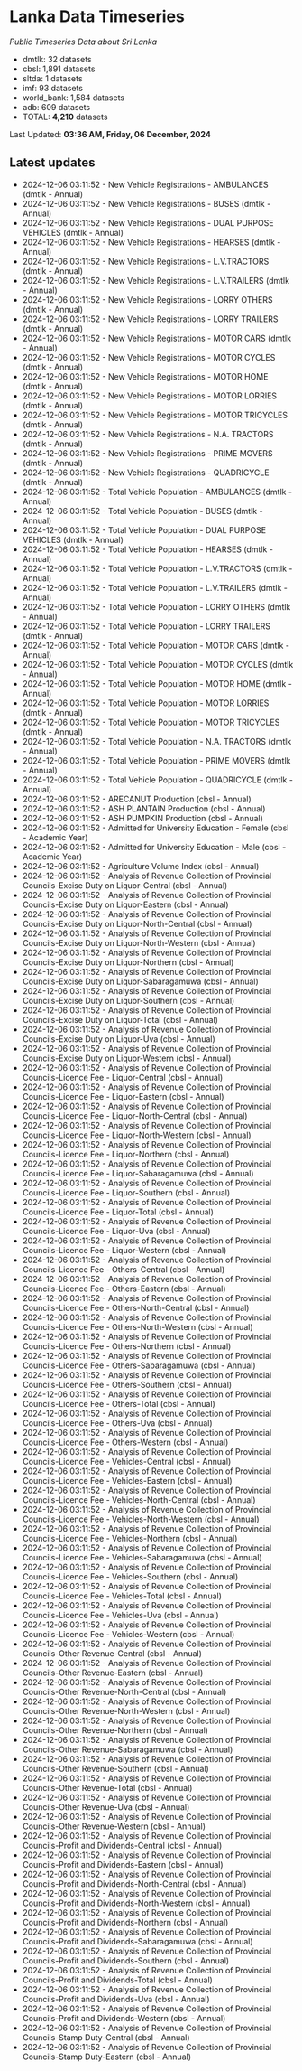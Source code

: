 # Lanka Data Timeseries
*Public Timeseries Data about Sri Lanka*

* dmtlk: 32 datasets
* cbsl: 1,891 datasets
* sltda: 1 datasets
* imf: 93 datasets
* world_bank: 1,584 datasets
* adb: 609 datasets
* TOTAL: **4,210** datasets

Last Updated: **03:36 AM, Friday, 06 December, 2024**

## Latest updates

* 2024-12-06 03:11:52 - New Vehicle Registrations - AMBULANCES (dmtlk - Annual)
* 2024-12-06 03:11:52 - New Vehicle Registrations - BUSES (dmtlk - Annual)
* 2024-12-06 03:11:52 - New Vehicle Registrations - DUAL PURPOSE VEHICLES (dmtlk - Annual)
* 2024-12-06 03:11:52 - New Vehicle Registrations - HEARSES (dmtlk - Annual)
* 2024-12-06 03:11:52 - New Vehicle Registrations - L.V.TRACTORS (dmtlk - Annual)
* 2024-12-06 03:11:52 - New Vehicle Registrations - L.V.TRAILERS (dmtlk - Annual)
* 2024-12-06 03:11:52 - New Vehicle Registrations - LORRY OTHERS (dmtlk - Annual)
* 2024-12-06 03:11:52 - New Vehicle Registrations - LORRY TRAILERS (dmtlk - Annual)
* 2024-12-06 03:11:52 - New Vehicle Registrations - MOTOR CARS (dmtlk - Annual)
* 2024-12-06 03:11:52 - New Vehicle Registrations - MOTOR CYCLES (dmtlk - Annual)
* 2024-12-06 03:11:52 - New Vehicle Registrations - MOTOR HOME (dmtlk - Annual)
* 2024-12-06 03:11:52 - New Vehicle Registrations - MOTOR LORRIES (dmtlk - Annual)
* 2024-12-06 03:11:52 - New Vehicle Registrations - MOTOR TRICYCLES (dmtlk - Annual)
* 2024-12-06 03:11:52 - New Vehicle Registrations - N.A. TRACTORS (dmtlk - Annual)
* 2024-12-06 03:11:52 - New Vehicle Registrations - PRIME MOVERS (dmtlk - Annual)
* 2024-12-06 03:11:52 - New Vehicle Registrations - QUADRICYCLE (dmtlk - Annual)
* 2024-12-06 03:11:52 - Total Vehicle Population - AMBULANCES (dmtlk - Annual)
* 2024-12-06 03:11:52 - Total Vehicle Population - BUSES (dmtlk - Annual)
* 2024-12-06 03:11:52 - Total Vehicle Population - DUAL PURPOSE VEHICLES (dmtlk - Annual)
* 2024-12-06 03:11:52 - Total Vehicle Population - HEARSES (dmtlk - Annual)
* 2024-12-06 03:11:52 - Total Vehicle Population - L.V.TRACTORS (dmtlk - Annual)
* 2024-12-06 03:11:52 - Total Vehicle Population - L.V.TRAILERS (dmtlk - Annual)
* 2024-12-06 03:11:52 - Total Vehicle Population - LORRY OTHERS (dmtlk - Annual)
* 2024-12-06 03:11:52 - Total Vehicle Population - LORRY TRAILERS (dmtlk - Annual)
* 2024-12-06 03:11:52 - Total Vehicle Population - MOTOR CARS (dmtlk - Annual)
* 2024-12-06 03:11:52 - Total Vehicle Population - MOTOR CYCLES (dmtlk - Annual)
* 2024-12-06 03:11:52 - Total Vehicle Population - MOTOR HOME (dmtlk - Annual)
* 2024-12-06 03:11:52 - Total Vehicle Population - MOTOR LORRIES (dmtlk - Annual)
* 2024-12-06 03:11:52 - Total Vehicle Population - MOTOR TRICYCLES (dmtlk - Annual)
* 2024-12-06 03:11:52 - Total Vehicle Population - N.A. TRACTORS (dmtlk - Annual)
* 2024-12-06 03:11:52 - Total Vehicle Population - PRIME MOVERS (dmtlk - Annual)
* 2024-12-06 03:11:52 - Total Vehicle Population - QUADRICYCLE (dmtlk - Annual)
* 2024-12-06 03:11:52 - ARECANUT Production (cbsl - Annual)
* 2024-12-06 03:11:52 - ASH PLANTAIN Production (cbsl - Annual)
* 2024-12-06 03:11:52 - ASH PUMPKIN Production (cbsl - Annual)
* 2024-12-06 03:11:52 - Admitted for University Education - Female (cbsl - Academic Year)
* 2024-12-06 03:11:52 - Admitted for University Education - Male (cbsl - Academic Year)
* 2024-12-06 03:11:52 - Agriculture Volume Index (cbsl - Annual)
* 2024-12-06 03:11:52 - Analysis of Revenue Collection of Provincial Councils-Excise Duty on Liquor-Central (cbsl - Annual)
* 2024-12-06 03:11:52 - Analysis of Revenue Collection of Provincial Councils-Excise Duty on Liquor-Eastern (cbsl - Annual)
* 2024-12-06 03:11:52 - Analysis of Revenue Collection of Provincial Councils-Excise Duty on Liquor-North-Central (cbsl - Annual)
* 2024-12-06 03:11:52 - Analysis of Revenue Collection of Provincial Councils-Excise Duty on Liquor-North-Western (cbsl - Annual)
* 2024-12-06 03:11:52 - Analysis of Revenue Collection of Provincial Councils-Excise Duty on Liquor-Northern (cbsl - Annual)
* 2024-12-06 03:11:52 - Analysis of Revenue Collection of Provincial Councils-Excise Duty on Liquor-Sabaragamuwa (cbsl - Annual)
* 2024-12-06 03:11:52 - Analysis of Revenue Collection of Provincial Councils-Excise Duty on Liquor-Southern (cbsl - Annual)
* 2024-12-06 03:11:52 - Analysis of Revenue Collection of Provincial Councils-Excise Duty on Liquor-Total (cbsl - Annual)
* 2024-12-06 03:11:52 - Analysis of Revenue Collection of Provincial Councils-Excise Duty on Liquor-Uva (cbsl - Annual)
* 2024-12-06 03:11:52 - Analysis of Revenue Collection of Provincial Councils-Excise Duty on Liquor-Western (cbsl - Annual)
* 2024-12-06 03:11:52 - Analysis of Revenue Collection of Provincial Councils-Licence Fee - Liquor-Central (cbsl - Annual)
* 2024-12-06 03:11:52 - Analysis of Revenue Collection of Provincial Councils-Licence Fee - Liquor-Eastern (cbsl - Annual)
* 2024-12-06 03:11:52 - Analysis of Revenue Collection of Provincial Councils-Licence Fee - Liquor-North-Central (cbsl - Annual)
* 2024-12-06 03:11:52 - Analysis of Revenue Collection of Provincial Councils-Licence Fee - Liquor-North-Western (cbsl - Annual)
* 2024-12-06 03:11:52 - Analysis of Revenue Collection of Provincial Councils-Licence Fee - Liquor-Northern (cbsl - Annual)
* 2024-12-06 03:11:52 - Analysis of Revenue Collection of Provincial Councils-Licence Fee - Liquor-Sabaragamuwa (cbsl - Annual)
* 2024-12-06 03:11:52 - Analysis of Revenue Collection of Provincial Councils-Licence Fee - Liquor-Southern (cbsl - Annual)
* 2024-12-06 03:11:52 - Analysis of Revenue Collection of Provincial Councils-Licence Fee - Liquor-Total (cbsl - Annual)
* 2024-12-06 03:11:52 - Analysis of Revenue Collection of Provincial Councils-Licence Fee - Liquor-Uva (cbsl - Annual)
* 2024-12-06 03:11:52 - Analysis of Revenue Collection of Provincial Councils-Licence Fee - Liquor-Western (cbsl - Annual)
* 2024-12-06 03:11:52 - Analysis of Revenue Collection of Provincial Councils-Licence Fee - Others-Central (cbsl - Annual)
* 2024-12-06 03:11:52 - Analysis of Revenue Collection of Provincial Councils-Licence Fee - Others-Eastern (cbsl - Annual)
* 2024-12-06 03:11:52 - Analysis of Revenue Collection of Provincial Councils-Licence Fee - Others-North-Central (cbsl - Annual)
* 2024-12-06 03:11:52 - Analysis of Revenue Collection of Provincial Councils-Licence Fee - Others-North-Western (cbsl - Annual)
* 2024-12-06 03:11:52 - Analysis of Revenue Collection of Provincial Councils-Licence Fee - Others-Northern (cbsl - Annual)
* 2024-12-06 03:11:52 - Analysis of Revenue Collection of Provincial Councils-Licence Fee - Others-Sabaragamuwa (cbsl - Annual)
* 2024-12-06 03:11:52 - Analysis of Revenue Collection of Provincial Councils-Licence Fee - Others-Southern (cbsl - Annual)
* 2024-12-06 03:11:52 - Analysis of Revenue Collection of Provincial Councils-Licence Fee - Others-Total (cbsl - Annual)
* 2024-12-06 03:11:52 - Analysis of Revenue Collection of Provincial Councils-Licence Fee - Others-Uva (cbsl - Annual)
* 2024-12-06 03:11:52 - Analysis of Revenue Collection of Provincial Councils-Licence Fee - Others-Western (cbsl - Annual)
* 2024-12-06 03:11:52 - Analysis of Revenue Collection of Provincial Councils-Licence Fee - Vehicles-Central (cbsl - Annual)
* 2024-12-06 03:11:52 - Analysis of Revenue Collection of Provincial Councils-Licence Fee - Vehicles-Eastern (cbsl - Annual)
* 2024-12-06 03:11:52 - Analysis of Revenue Collection of Provincial Councils-Licence Fee - Vehicles-North-Central (cbsl - Annual)
* 2024-12-06 03:11:52 - Analysis of Revenue Collection of Provincial Councils-Licence Fee - Vehicles-North-Western (cbsl - Annual)
* 2024-12-06 03:11:52 - Analysis of Revenue Collection of Provincial Councils-Licence Fee - Vehicles-Northern (cbsl - Annual)
* 2024-12-06 03:11:52 - Analysis of Revenue Collection of Provincial Councils-Licence Fee - Vehicles-Sabaragamuwa (cbsl - Annual)
* 2024-12-06 03:11:52 - Analysis of Revenue Collection of Provincial Councils-Licence Fee - Vehicles-Southern (cbsl - Annual)
* 2024-12-06 03:11:52 - Analysis of Revenue Collection of Provincial Councils-Licence Fee - Vehicles-Total (cbsl - Annual)
* 2024-12-06 03:11:52 - Analysis of Revenue Collection of Provincial Councils-Licence Fee - Vehicles-Uva (cbsl - Annual)
* 2024-12-06 03:11:52 - Analysis of Revenue Collection of Provincial Councils-Licence Fee - Vehicles-Western (cbsl - Annual)
* 2024-12-06 03:11:52 - Analysis of Revenue Collection of Provincial Councils-Other Revenue-Central (cbsl - Annual)
* 2024-12-06 03:11:52 - Analysis of Revenue Collection of Provincial Councils-Other Revenue-Eastern (cbsl - Annual)
* 2024-12-06 03:11:52 - Analysis of Revenue Collection of Provincial Councils-Other Revenue-North-Central (cbsl - Annual)
* 2024-12-06 03:11:52 - Analysis of Revenue Collection of Provincial Councils-Other Revenue-North-Western (cbsl - Annual)
* 2024-12-06 03:11:52 - Analysis of Revenue Collection of Provincial Councils-Other Revenue-Northern (cbsl - Annual)
* 2024-12-06 03:11:52 - Analysis of Revenue Collection of Provincial Councils-Other Revenue-Sabaragamuwa (cbsl - Annual)
* 2024-12-06 03:11:52 - Analysis of Revenue Collection of Provincial Councils-Other Revenue-Southern (cbsl - Annual)
* 2024-12-06 03:11:52 - Analysis of Revenue Collection of Provincial Councils-Other Revenue-Total (cbsl - Annual)
* 2024-12-06 03:11:52 - Analysis of Revenue Collection of Provincial Councils-Other Revenue-Uva (cbsl - Annual)
* 2024-12-06 03:11:52 - Analysis of Revenue Collection of Provincial Councils-Other Revenue-Western (cbsl - Annual)
* 2024-12-06 03:11:52 - Analysis of Revenue Collection of Provincial Councils-Profit and Dividends-Central (cbsl - Annual)
* 2024-12-06 03:11:52 - Analysis of Revenue Collection of Provincial Councils-Profit and Dividends-Eastern (cbsl - Annual)
* 2024-12-06 03:11:52 - Analysis of Revenue Collection of Provincial Councils-Profit and Dividends-North-Central (cbsl - Annual)
* 2024-12-06 03:11:52 - Analysis of Revenue Collection of Provincial Councils-Profit and Dividends-North-Western (cbsl - Annual)
* 2024-12-06 03:11:52 - Analysis of Revenue Collection of Provincial Councils-Profit and Dividends-Northern (cbsl - Annual)
* 2024-12-06 03:11:52 - Analysis of Revenue Collection of Provincial Councils-Profit and Dividends-Sabaragamuwa (cbsl - Annual)
* 2024-12-06 03:11:52 - Analysis of Revenue Collection of Provincial Councils-Profit and Dividends-Southern (cbsl - Annual)
* 2024-12-06 03:11:52 - Analysis of Revenue Collection of Provincial Councils-Profit and Dividends-Total (cbsl - Annual)
* 2024-12-06 03:11:52 - Analysis of Revenue Collection of Provincial Councils-Profit and Dividends-Uva (cbsl - Annual)
* 2024-12-06 03:11:52 - Analysis of Revenue Collection of Provincial Councils-Profit and Dividends-Western (cbsl - Annual)
* 2024-12-06 03:11:52 - Analysis of Revenue Collection of Provincial Councils-Stamp Duty-Central (cbsl - Annual)
* 2024-12-06 03:11:52 - Analysis of Revenue Collection of Provincial Councils-Stamp Duty-Eastern (cbsl - Annual)